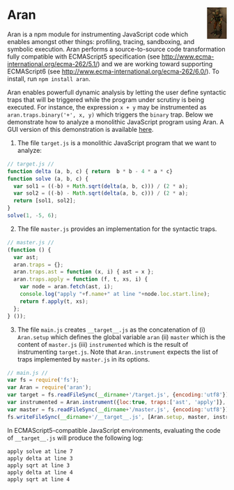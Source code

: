 # Aran <img src="aran.png" align="right" alt="aran-logo" title="Aran Linvail"/>

Aran is a npm module for instrumenting JavaScript code which enables amongst other things: profiling, tracing, sandboxing, and symbolic execution. Aran performs a source-to-source code transformation fully compatible with ECMAScript5 specification (see http://www.ecma-international.org/ecma-262/5.1/) and we are working toward supporting ECMAScript6 (see http://www.ecma-international.org/ecma-262/6.0/). To install, run `npm install aran`.

Aran enables powerfull dynamic analysis by letting the user define syntactic traps that will be triggered while the program under scrutiny is being executed.
For instance, the expression `x + y` may be instrumented as `aran.traps.binary('+', x, y)` which triggers the `binary` trap.
Below we demonstrate how to analyze a monolithic JavaScript program using Aran.
A GUI version of this demonstration is available [here](http://rawgit.com/lachrist/aran/master/glitterdust/demo.html).

1. The file `target.js` is a monolithic JavaScript program that we want to analyze:

  ```javascript
  // target.js //
  function delta (a, b, c) { return  b * b - 4 * a * c}
  function solve (a, b, c) {
    var sol1 = ((-b) + Math.sqrt(delta(a, b, c))) / (2 * a);
    var sol2 = ((-b) - Math.sqrt(delta(a, b, c))) / (2 * a);
    return [sol1, sol2];
  }
  solve(1, -5, 6);
  ```

2. The file `master.js` provides an implementation for the syntactic traps.

  ```javascript
  // master.js //
  (function () {
    var ast;
    aran.traps = {};
    aran.traps.ast = function (x, i) { ast = x };
    aran.traps.apply = function (f, t, xs, i) {
      var node = aran.fetch(ast, i);
      console.log("apply "+f.name+" at line "+node.loc.start.line);
      return f.apply(t, xs);
    };
  } ());
  ```

3. The file `main.js` creates `__target__.js` as the concatenation of (i) `Aran.setup` which defines the global variable `aran` (ii) `master` which is the content of `master.js` (iii) `instrumented` which is the result of instrumenting `target.js`. Note that `Aran.instrument` expects the list of traps implemented by `master.js` in its options.

  ```javascript
  // main.js //
  var fs = require('fs');
  var Aran = require('aran');
  var target = fs.readFileSync(__dirname+'/target.js', {encoding:'utf8'});
  var instrumented = Aran.instrument({loc:true, traps:['ast', 'apply']}, target);
  var master = fs.readFileSync(__dirname+'/master.js', {encoding:'utf8'});
  fs.writeFileSync(__dirname+'/__target__.js', [Aran.setup, master, instrumented].join('\n'));
  ```

In ECMAScript5-compatible JavaScript environments, evaluating the code of `__target__.js` will produce the following log: 

```
apply solve at line 7
apply delta at line 3
apply sqrt at line 3
apply delta at line 4
apply sqrt at line 4
```

